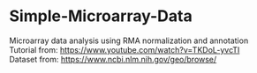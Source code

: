 # Simple-Microarray-Data
Microarray data analysis using RMA normalization and annotation\
Tutorial from: https://www.youtube.com/watch?v=TKDoL-yvcTI \
Dataset from: https://www.ncbi.nlm.nih.gov/geo/browse/
